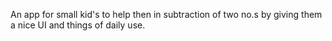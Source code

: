 An app for small kid's to help then in subtraction of two no.s by giving them a nice UI and things of daily use.
